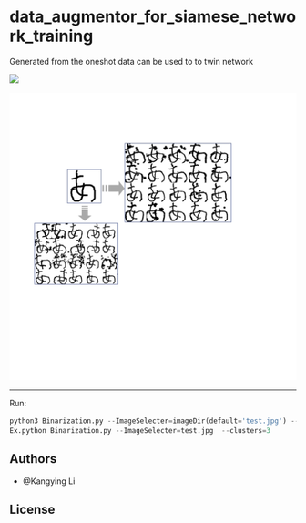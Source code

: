 # data_augmentor_for_siamese_network_training
 Generated from the oneshot data can be used to to twin network

 
 ![](image/anigig.gif)
 

 ![](image/image11.jpg)
 
 -------
 
 Run:
 ```python
 python3 Binarization.py --ImageSelecter=imageDir(default='test.jpg') --clusters=K
 Ex.python Binarization.py --ImageSelecter=test.jpg  --clusters=3
 
 ```

 Authors
 -------
 
 - @Kangying Li 
 
 
 License
 -------
